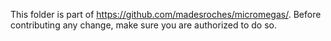 This folder is part of https://github.com/madesroches/micromegas/.
Before contributing any change, make sure you are authorized to do so.
